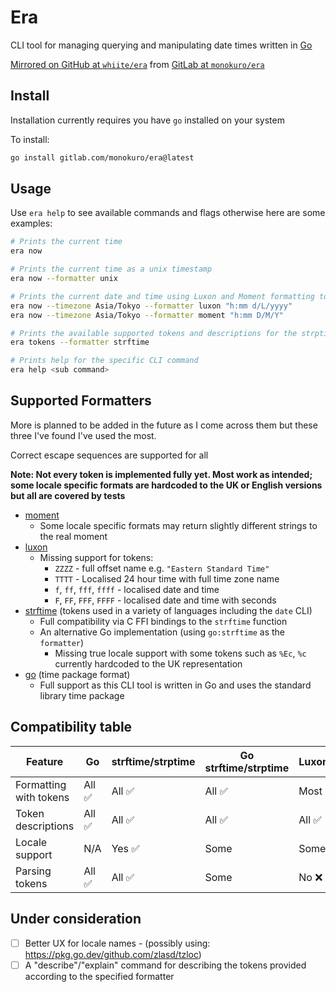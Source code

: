 # Era

CLI tool for managing querying and manipulating date times written in
[Go](https://go.dev)

[Mirrored on GitHub at `whiite/era`](https://github.com/whiite/era) from [GitLab at `monokuro/era`](https://gitlab.com/monokuro/era)

## Install

Installation currently requires you have `go` installed on your system

To install:

```bash
go install gitlab.com/monokuro/era@latest
```

## Usage

Use `era help` to see available commands and flags otherwise here are some examples:

```bash
# Prints the current time
era now

# Prints the current time as a unix timestamp
era now --formatter unix

# Prints the current date and time using Luxon and Moment formatting tokens in Tokyo's time zone
era now --timezone Asia/Tokyo --formatter luxon "h:mm d/L/yyyy"
era now --timezone Asia/Tokyo --formatter moment "h:mm D/M/Y"

# Prints the available supported tokens and descriptions for the strptime/strftime formatter
era tokens --formatter strftime

# Prints help for the specific CLI command
era help <sub command>
```

## Supported Formatters

More is planned to be added in the future as I come across them but these three
I've found I've used the most.

Correct escape sequences are supported for all

**Note: Not every token is implemented fully yet. Most work as intended; some locale
specific formats are hardcoded to the UK or English versions but all are covered by tests**

- [moment](https://momentjs.com)
  - Some locale specific formats may return slightly different strings to the real moment
- [luxon](https://moment.github.io/luxon/#/)
  - Missing support for tokens:
    - `ZZZZ` - full offset name e.g. `"Eastern Standard Time"`
    - `TTTT` - Localised 24 hour time with full time zone name
    - `f`, `ff`, `fff`, `ffff` - localised date and time
    - `F`, `FF`, `FFF`, `FFFF` - localised date and time with seconds
- [strftime](https://linux.die.net/man/3/strftime) (tokens used in a variety of languages including the `date` CLI)
  - Full compatibility via C FFI bindings to the `strftime` function
  - An alternative Go implementation (using `go:strftime` as the `formatter`)
    - Missing true locale support with some tokens such as `%Ec`, `%c` currently hardcoded to the UK representation
- [go](https://pkg.go.dev/time) (time package format)
  - Full support as this CLI tool is written in Go and uses the standard library time package

## Compatibility table

| Feature                | Go     | strftime/strptime | Go strftime/strptime | Luxon  | Moment |
| ---------------------- | ------ | ----------------- | -------------------- | ------ | ------ |
| Formatting with tokens | All ✅ | All ✅            | All ✅               | Most   | All ✅ |
| Token descriptions     | All ✅ | All ✅            | All ✅               | All ✅ | All ✅ |
| Locale support         | N/A    | Yes ✅            | Some                 | Some   | Some   |
| Parsing tokens         | All ✅ | All ✅            | Some                 | No ❌  | No ❌  |

## Under consideration

- [ ] Better UX for locale names - (possibly using: https://pkg.go.dev/github.com/zlasd/tzloc)
- [ ] A "describe"/"explain" command for describing the tokens provided according to the specified formatter
